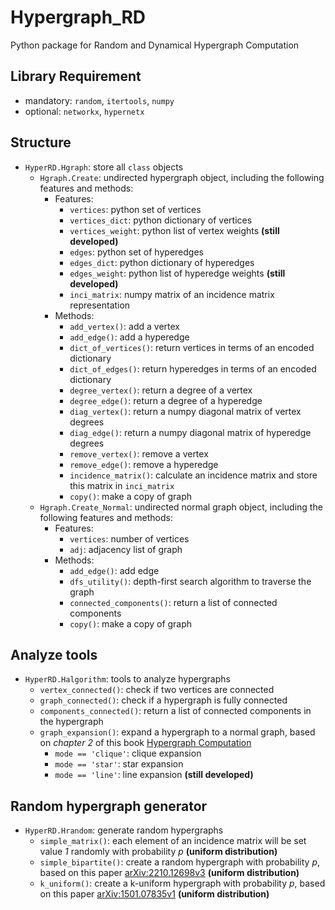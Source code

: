 # Hypergraph_RD
Python package for Random and Dynamical Hypergraph Computation

## Library Requirement
- mandatory: `random`, `itertools`, `numpy`
- optional: `networkx`, `hypernetx`

## Structure
- `HyperRD.Hgraph`: store all `class` objects
  - `Hgraph.Create`: undirected hypergraph object, including the following features and methods:
    - Features:
        - `vertices`: python set of vertices
        - `vertices_dict`: python dictionary of vertices
        - `vertices_weight`: python list of vertex weights **(still developed)**
        - `edges`: python set of hyperedges
        - `edges_dict`: python dictionary of hyperedges
        - `edges_weight`: python list of hyperedge weights **(still developed)**
        - `inci_matrix`: numpy matrix of an incidence matrix representation
    - Methods:
        - `add_vertex()`: add a vertex
        - `add_edge()`: add a hyperedge
        - `dict_of_vertices()`: return vertices in terms of an encoded dictionary
        - `dict_of_edges()`: return hyperedges in terms of an encoded dictionary
        - `degree_vertex()`: return a degree of a vertex
        - `degree_edge()`: return a degree of a hyperedge
        - `diag_vertex()`: return a numpy diagonal matrix of vertex degrees
        - `diag_edge()`: return a numpy diagonal matrix of hyperedge degrees
        - `remove_vertex()`: remove a vertex
        - `remove_edge()`: remove a hyperedge
        - `incidence_matrix()`: calculate an incidence matrix and store this matrix in `inci_matrix`
        - `copy()`: make a copy of graph
  - `Hgraph.Create_Normal`: undirected normal graph object, including the following features and methods:
    - Features:
        - `vertices`: number of vertices
        - `adj`: adjacency list of graph
    - Methods:
        - `add_edge()`: add edge
        - `dfs_utility()`: depth-first search algorithm to traverse the graph
        - `connected_components()`: return a list of connected components
        - `copy()`: make a copy of graph
## Analyze tools
- `HyperRD.Halgorithm`: tools to analyze hypergraphs
  - `vertex_connected()`: check if two vertices are connected
  - `graph_connected()`: check if a hypergraph is fully connected
  - `components_connected()`: return a list of connected components in the hypergraph
  - `graph_expansion()`: expand a hypergraph to a normal graph, based on *chapter 2* of this book [Hypergraph Computation](https://link.springer.com/book/10.1007/978-981-99-0185-2)
    - `mode == 'clique'`: clique expansion
    - `mode == 'star'`: star expansion
    - `mode == 'line'`: line expansion **(still developed)**
## Random hypergraph generator
- `HyperRD.Hrandom`: generate random hypergraphs
  - `simple_matrix()`: each element of an incidence matrix will be set value *1* randomly with probability *p* **(uniform distribution)**
  - `simple_bipartite()`: create a random hypergraph with probability *p*, based on this paper [arXiv:2210.12698v3](https://arxiv.org/abs/2210.12698) **(uniform distribution)**
  - `k_uniform()`: create a k-uniform hypergraph with probability *p*, based on this paper [arXiv:1501.07835v1](https://arxiv.org/abs/1501.07835) **(uniform distribution)**
